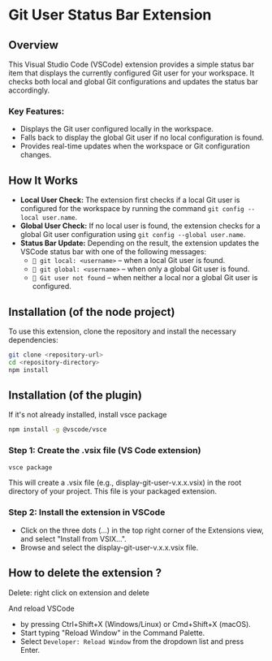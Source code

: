 # Git User Status Bar Extension

## Overview

This Visual Studio Code (VSCode) extension provides a simple status bar item that displays the currently configured Git user for your workspace. It checks both local and global Git configurations and updates the status bar accordingly.

### Key Features:

- Displays the Git user configured locally in the workspace.
- Falls back to display the global Git user if no local configuration is found.
- Provides real-time updates when the workspace or Git configuration changes.

## How It Works

- **Local User Check:** The extension first checks if a local Git user is configured for the workspace by running the command `git config --local user.name`.
- **Global User Check:** If no local user is found, the extension checks for a global Git user configuration using `git config --global user.name`.
- **Status Bar Update:** Depending on the result, the extension updates the VSCode status bar with one of the following messages:
  - `👤 git local: <username>` – when a local Git user is found.
  - `👤 git global: <username>` – when only a global Git user is found.
  - `👤 Git user not found` – when neither a local nor a global Git user is configured.

## Installation (of the node project)

To use this extension, clone the repository and install the necessary dependencies:

```bash
git clone <repository-url>
cd <repository-directory>
npm install
```

## Installation (of the plugin)

If it's not already installed, install vsce package

```bash
npm install -g @vscode/vsce
```

### Step 1: Create the .vsix file (VS Code extension)

```bash
vsce package
```

This will create a .vsix file (e.g., display-git-user-v.x.x.vsix) in the root directory of your project. This file is your packaged extension.

### Step 2: Install the extension in VSCode

- Click on the three dots (...) in the top right corner of the Extensions view, and select "Install from VSIX...".
- Browse and select the display-git-user-v.x.x.vsix file.

## How to delete the extension ? 

Delete: right click on extension and delete

And reload VSCode

- by pressing Ctrl+Shift+X (Windows/Linux) or Cmd+Shift+X (macOS).
- Start typing "Reload Window" in the Command Palette.
- Select `Developer: Reload Window` from the dropdown list and press Enter.
